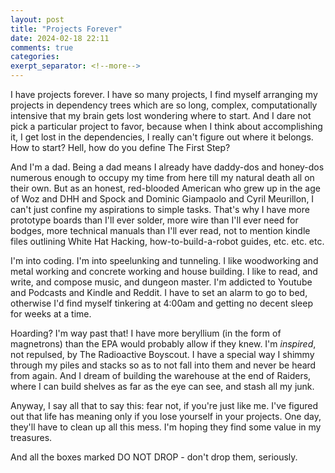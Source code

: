 ```yaml
---
layout: post
title: "Projects Forever"
date: 2024-02-18 22:11
comments: true
categories: 
exerpt_separator: <!--more-->
---
```

I have projects forever. I have so many projects, I find myself arranging my projects in dependency trees which are
so long, complex, computationally intensive that my brain gets lost wondering where to start. And I dare not pick
a particular project to favor, because when I think about accomplishing it, I get lost in the dependencies, I really
can't figure out where it belongs. How to start? Hell, how do you define The First Step?   
<!--more-->

And I'm a dad. Being a dad means I already have daddy-dos and honey-dos numerous enough to occupy my time from here till
my natural death all on their own. But as an honest, red-blooded American who grew up in the age of Woz and DHH and 
Spock and Dominic Giampaolo and Cyril Meurillon, I can't just confine my aspirations to simple tasks. That's why I
have more prototype boards than I'll ever solder, more wire than I'll ever need for bodges, more technical manuals
than I'll ever read, not to mention kindle files outlining White Hat Hacking, how-to-build-a-robot guides, etc. etc. 
etc. 

I'm into coding. I'm into speelunking and tunneling. I like woodworking and metal working and concrete working and house
building. I like to read, and write, and compose music, and dungeon master. I'm addicted to Youtube and Podcasts and 
Kindle and Reddit. I have to set an alarm to go to bed, otherwise I'd find myself tinkering at 4:00am and getting no
decent sleep for weeks at a time.

Hoarding? I'm way past that! I have more beryllium (in the form of magnetrons) than the EPA would probably allow if they
knew. I'm _inspired_, not repulsed, by The Radioactive Boyscout. I have a special way I shimmy through my piles and 
stacks so as to not fall into them and never be heard from again. And I dream of building the warehouse at the end of 
Raiders, where I can build shelves as far as the eye can see, and stash all my junk.

Anyway, I say all that to say this: fear not, if you're just like me. I've figured out that life has meaning only if 
you lose yourself in your projects. One day, they'll have to clean up all this mess. I'm hoping they find some
value in my treasures.

And all the boxes marked DO NOT DROP - don't drop them, seriously.

<!-- see https://github.com/Shopify/liquid/wiki/Liquid-for-Designers for stuff 
# H1
## H2
[I'm an inline-style link](https://www.google.com)
![alt text](https://github.com/adam-p/markdown-here/raw/master/src/common/images/icon48.png 'Logo Title Text 1')
```javascript
var s = 'JavaScript syntax highlighting';
alert(s);
```
   * an unordered list item (note a newline is required before the list begins)
   1. an ordered list item
| Tables        | Are           | Cool  |
| ------------- |:-------------:| -----:|
| col 3 is      | right-aligned | $1600 |
-->
